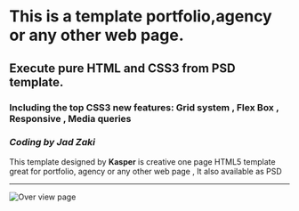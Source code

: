 
# This is a  template portfolio,agency or any other web page.
## Execute  **pure** HTML and CSS3 from PSD template.
### Including the top CSS3 new features:  Grid system , Flex Box , Responsive , Media queries 
### ***Coding by Jad Zaki*** 
This template  designed by  **Kasper** is creative one page HTML5 template great for portfolio, agency or any other web page , It also available as 
PSD  
_______
![Over view page](https://github.com/jadsaz/HTML_CSS3_Template2/blob/main/design/all.png)

